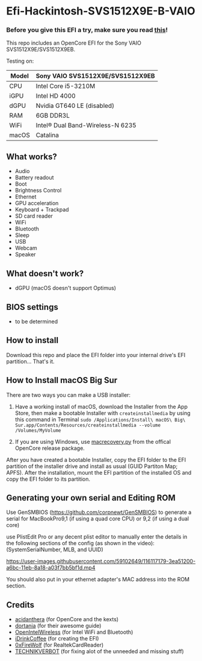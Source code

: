 # Efi-Hackintosh-SVS1512X9E-B-VAIO

### Before you give this EFI a try, make sure you read [this](#Generating-your-own-serial-and-Editing-ROM)!

This repo includes an OpenCore EFI for the Sony VAIO SVS1512X9E/SVS1512X9EB.

Testing on:

Model | Sony VAIO SVS1512X9E/SVS1512X9EB
------------- | ---------------
CPU | Intel Core i5-3210M
iGPU | Intel HD 4000
dGPU | Nvidia GT640 LE (disabled)
RAM | 6GB DDR3L
WiFi | Intel® Dual Band-Wireless-N 6235
macOS | Catalina

## What works?

- Audio
- Battery readout
- Boot
- Brightness Control
- Ethernet
- GPU acceleration
- Keyboard + Trackpad
- SD card reader
- WiFi
- Bluetooth
- Sleep
- USB
- Webcam
- Speaker

## What doesn't work?

- dGPU (macOS doesn't support Optimus)

## BIOS settings

- to be determined

## How to install

Download this repo and place the EFI folder into your internal drive's EFI partition... That's it.


## How to Install macOS Big Sur

There are two ways you can make a USB installer:

1. Have a working install of macOS, download the Installer from the App Store, then make a bootable Installer with `createinstallmedia` by using this command in Terminal `sudo /Applications/Install\ macOS\ Big\ Sur.app/Contents/Resources/createinstallmedia --volume /Volumes/MyVolume`

2. If you are using Windows, use [macrecovery.py](https://dortania.github.io/OpenCore-Install-Guide/installer-guide/winblows-install.html) from the offical OpenCore release package.

After you have created a bootable Installer, copy the EFI folder to the EFI partition of the installer drive and install as usual (GUID Partiton Map; APFS). After the installation, mount the EFI partition of the installed OS and copy the EFI folder to its partition.

## Generating your own serial and Editing ROM

Use GenSMBIOS (https://github.com/corpnewt/GenSMBIOS) to generate a serial for MacBookPro9,1 (if using a quad core CPU) or 9,2 (if using a dual core)

use PlistEdit Pro or any decent plist editor to manually enter the details in the following sections of the config (as shown in the video): (SystemSerialNumber, MLB, and UUID)

https://user-images.githubusercontent.com/59102649/116117179-3ea51200-a6bc-11eb-8a18-a03f7bb5bf1d.mp4

You should also put in your ethernet adapter's MAC address into the ROM section.

## Credits

* [acidanthera](https://github.com/acidanthera) (for OpenCore and the kexts)
* [dortania](https://dortania.github.io/OpenCore-Install-Guide/) (for their awesome guide)
* [OpenIntelWireless](https://github.com/OpenIntelWireless) (for Intel WiFi and Bluetooth)
* [iDrinkCoffee](https://github.com/huhugh221) (for creating the EFI)
* [0xFireWolf](https://github.com/0xFireWolf) (for RealtekCardReader)
* [TECHNIKVERBOT](https://github.com/TECHNIKVERBOT) (for fixing alot of the unneeded and missing stuff)

